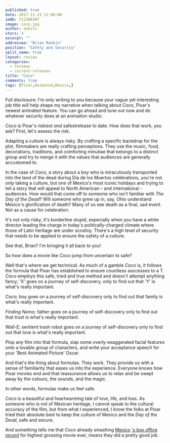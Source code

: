 ```yaml
---
published: true
date: 2017-11-23 11:00:00
imdb: tt2380307
image: coco.jpg
author: ankitv
stars: 4
excerpt: ""
addressee: "Brian Rankin"
position: "Safety and Security"
split_name: true
layout: review
categories: 
  - reviews
  - current-releases
title: "Coco"
comments: true
tags: [Pixar,Animated,Mexico,]
---
```

Full disclosure: I&#39;m only writing to you because your vague yet interesting job title will help shape my narrative when talking about _Coco_, Pixar&#39;s newest animated feature. You can go ahead and tune out now and do whatever security does at an animation studio.

_Coco_ is Pixar&#39;s riskiest _and_ safestrelease to date. How does that work, you ask? First, let&#39;s assess the risk.

Adapting a culture is always risky. By crafting a specific backdrop for the plot, filmmakers are really crafting perceptions. They use the music, food, decorations, traditions, and comforting minutiae that belongs to a distinct group and try to merge it with the values that audiences are generally accustomed to.

In the case of _Coco_, a story about a boy who is miraculously transported into the land of the dead during Día de los Muertos celebrations, you&#39;re not only taking a culture, but one of Mexico&#39;s most iconic holidays and trying to tell a story that will appeal to North American – and international -  audiences. How would that come off to someone who isn&#39;t familiar with _The Day of the Dead_? Will someone who grew up in, say, Ohio understand Mexico&#39;s glorification of death? Many of us see death as a final, sad event. Not as a cause for celebration.

It&#39;s not only risky, it&#39;s borderline stupid, especially when you have a white director leading the charge in today&#39;s politically-charged climate where those of Latin heritage are under scrutiny. There&#39;s a high level of security that needs to be applied to ensure the safety of a culture.

See that, Brian? I&#39;m bringing it all back to you!

So how does a movie like _Coco_ jump from uncertain to safe?

Well that&#39;s where we get technical. As much of a gamble _Coco_ is, it follows the formula that Pixar has established to ensure countless successes to a T. _Coco_ employs this safe, tried and true method and doesn&#39;t attempt anything fancy; &#39;X&#39; goes on a journey of self-discovery, only to find out that &#39;Y&#39; is what&#39;s really important.

_Coco_; boy goes on a journey of self-discovery only to find out that family is what&#39;s really important.

_Finding Nemo_; father goes on a journey of self-discovery only to find out that trust is what&#39;s really important.

_Wall-E_; sentient trash robot goes on a journey of self-discovery only to find out that love is what&#39;s really important.

Plop any film into that formula, slap some overly-exaggerated facial features onto a lovable group of characters, and write your acceptance speech for your &#39;Best Animated Picture&#39; Oscar.

And that&#39;s the thing about formulas. They work. They provide us with a sense of familiarity that eases us into the experience. Everyone knows how Pixar movies end and that reassurance allows us to relax and be swept away by the colours, the sounds, and the magic.

In other words, formulas make us feel safe.

_Coco_ is a beautiful and heartwarming tale of love, life, and loss. As someone who is not of Mexican heritage, I cannot speak to the cultural accuracy of the film, but from what I experienced, I know the folks at Pixar tried their absolute best to keep the culture of Mexico and the _Day of the Dead_, safe and secure.

And something tells me that _Coco_ already smashing [Mexico](http://fortune.com/2017/11/16/coco-disney-pixar-box-office-mexico/) [&#39;s box office record](http://fortune.com/2017/11/16/coco-disney-pixar-box-office-mexico/) for highest grossing movie ever, means they did a pretty good job.